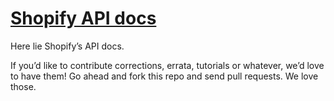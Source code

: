 [Shopify API docs](http://edward.github.com/shopify-api-docs)
=================

Here lie Shopify’s API docs.

If you’d like to contribute corrections, errata, tutorials or whatever, we’d love to have them! Go ahead and fork this repo and send pull requests. We love those.